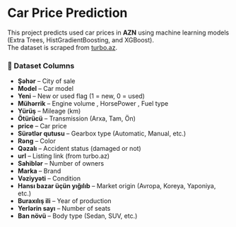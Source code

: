 # Car Price Prediction

This project predicts used car prices in **AZN** using machine learning models (Extra Trees, HistGradientBoosting, and XGBoost).  
The dataset is scraped from [turbo.az](https://turbo.az).


### 📑 Dataset Columns
- **Şəhər** – City of sale  
- **Model** – Car model  
- **Yeni** – New or used flag (1 = new, 0 = used)  
- **Mühərrik** – Engine volume , HorsePower , Fuel type  
- **Yürüş** – Mileage (km)  
- **Ötürücü** – Transmission (Arxa, Tam, Ön)  
- **price** – Car price
- **Sürətlər qutusu** – Gearbox type (Automatic, Manual, etc.)  
- **Rəng** – Color  
- **Qəzalı** – Accident status (damaged or not)  
- **url** – Listing link (from turbo.az)  
- **Sahiblər** – Number of owners  
- **Marka** – Brand  
- **Vəziyyəti** – Condition 
- **Hansı bazar üçün yığılıb** – Market origin (Avropa, Koreya, Yaponiya, etc.)  
- **Buraxılış ili** – Year of production  
- **Yerlərin sayı** – Number of seats  
- **Ban növü** – Body type (Sedan, SUV, etc.)  
